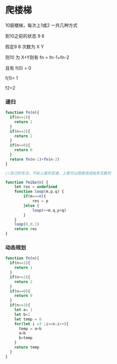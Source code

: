 # 爬楼梯

10层楼梯，每次上1或2 一共几种方式

到10之前的状态 9 8

假定9 8 次数为 X Y

则10 为 X+Y则有 fn = fn-1+fn-2

且有 f(0) = 0

f(1)= 1

f2=2

### 递归

```js
function fn(n){
  if(n==1){
    return 1
  }
  if(n==2){
    return 2
  }
  if(n==0){
    return 0
  }
  return fn(n-1)+fn(n-2)
}

//自己的写法，不如上面的变通，上面可以随意改成帕多瓦数列

function feibo(n) {
    let res = undefined
    function loop(m,p,q) {
        if(m===n){
            res = p
        }else {
            loop(++m,q,p+q)
        }
    }
    loop(0,0,1)
    return res
}
```

### 动态规划

```js
function fn(n){
  if(n==1){
    return 1
  }
  if(n==2){
    return 2
  }
  if(n==0){
    return 0
  }
  if(n>=3){
    let a= 1
    let b=2
    let temp = 0
    for(let i =3 ;i<=n;i++){
      temp = a+b
      a=b
      b=temp
    }
    return temp
  }
}
```

